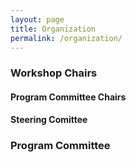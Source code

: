 ```yaml
---
layout: page
title: Organization
permalink: /organization/
---
```

### Workshop Chairs

#### Program Committee Chairs

#### Steering Comittee

### Program Committee
